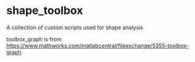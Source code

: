 # shape_toolbox
A collection of custom scripts used for shape analysis

toolbox_graph is from https://www.mathworks.com/matlabcentral/fileexchange/5355-toolbox-graph

